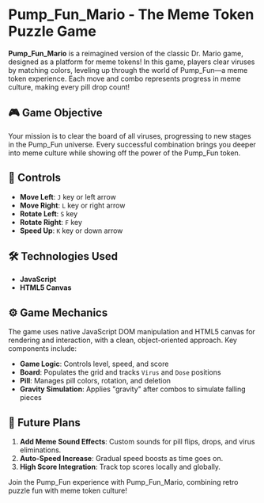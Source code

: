 # Pump_Fun_Mario - The Meme Token Puzzle Game

**Pump_Fun_Mario** is a reimagined version of the classic Dr. Mario game, designed as a platform for meme tokens! In this game, players clear viruses by matching colors, leveling up through the world of Pump_Fun—a meme token experience. Each move and combo represents progress in meme culture, making every pill drop count!

## 🎮 Game Objective

Your mission is to clear the board of all viruses, progressing to new stages in the Pump_Fun universe. Every successful combination brings you deeper into meme culture while showing off the power of the Pump_Fun token.

## 🎯 Controls

- **Move Left**: `J` key or left arrow
- **Move Right**: `L` key or right arrow
- **Rotate Left**: `S` key
- **Rotate Right**: `F` key
- **Speed Up**: `K` key or down arrow

## 🛠 Technologies Used

- **JavaScript**
- **HTML5 Canvas**

## ⚙️ Game Mechanics

The game uses native JavaScript DOM manipulation and HTML5 canvas for rendering and interaction, with a clean, object-oriented approach. Key components include:

- **Game Logic**: Controls level, speed, and score
- **Board**: Populates the grid and tracks `Virus` and `Dose` positions
- **Pill**: Manages pill colors, rotation, and deletion
- **Gravity Simulation**: Applies "gravity" after combos to simulate falling pieces

## 🚀 Future Plans

1. **Add Meme Sound Effects**: Custom sounds for pill flips, drops, and virus eliminations.
2. **Auto-Speed Increase**: Gradual speed boosts as time goes on.
3. **High Score Integration**: Track top scores locally and globally.

Join the Pump_Fun experience with Pump_Fun_Mario, combining retro puzzle fun with meme token culture!
